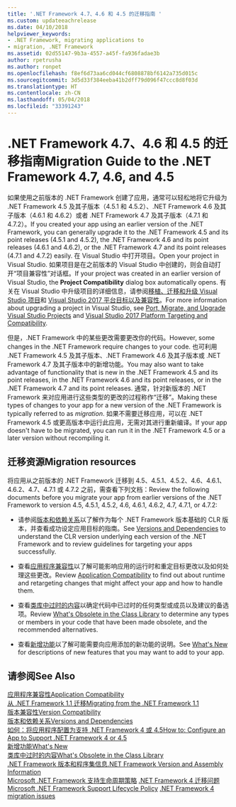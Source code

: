 ```yaml
---
title: '.NET Framework 4.7、4.6 和 4.5 的迁移指南 '
ms.custom: updateeachrelease
ms.date: 04/10/2018
helpviewer_keywords:
- .NET Framework, migrating applications to
- migration, .NET Framework
ms.assetid: 02d55147-9b3a-4557-a45f-fa936fadae3b
author: rpetrusha
ms.author: ronpet
ms.openlocfilehash: f8ef6d73aa6cd044cf6808878bf6142a735d015c
ms.sourcegitcommit: 3d5d33f384eeba41b2dff79d096f47ccc8d8f03d
ms.translationtype: HT
ms.contentlocale: zh-CN
ms.lasthandoff: 05/04/2018
ms.locfileid: "33391243"
---
```

# <a name="migration-guide-to-the-net-framework-47-46-and-45"></a><span data-ttu-id="a4c65-102">.NET Framework 4.7、4.6 和 4.5 的迁移指南</span><span class="sxs-lookup"><span data-stu-id="a4c65-102">Migration Guide to the .NET Framework 4.7, 4.6, and 4.5</span></span> 
<span data-ttu-id="a4c65-103">如果使用之前版本的 .NET Framework 创建了应用，通常可以轻松地将它升级为 .NET Framework 4.5 及其子版本（4.5.1 和 4.5.2）、.NET Framework 4.6 及其子版本（4.6.1 和 4.6.2）或者 .NET Framework 4.7 及其子版本（4.7.1 和 4.7.2）。</span><span class="sxs-lookup"><span data-stu-id="a4c65-103">If you created your app using an earlier version of the .NET Framework, you can generally upgrade it to the .NET Framework 4.5 and its point releases (4.5.1 and 4.5.2), the .NET Framework 4.6 and its point releases (4.6.1 and 4.6.2), or the .NET Framework 4.7 and its point releases (4.7.1 and 4.7.2) easily.</span></span> <span data-ttu-id="a4c65-104">在 Visual Studio 中打开项目。</span><span class="sxs-lookup"><span data-stu-id="a4c65-104">Open your project in Visual Studio.</span></span> <span data-ttu-id="a4c65-105">如果项目是在之前版本的 Visual Studio 中创建的，则会自动打开“项目兼容性”对话框。</span><span class="sxs-lookup"><span data-stu-id="a4c65-105">If your project was created in an earlier version of Visual Studio, the **Project Compatibility** dialog box automatically opens.</span></span> <span data-ttu-id="a4c65-106">有关在 Visual Studio 中升级项目的详细信息，请参阅[移植、迁移和升级 Visual Studio 项目](/visualstudio/porting/port-migrate-and-upgrade-visual-studio-projects)和 [Visual Studio 2017 平台目标以及兼容性](/visualstudio/productinfo/vs2017-compatibility-vs)。</span><span class="sxs-lookup"><span data-stu-id="a4c65-106">For more information about upgrading a project in Visual Studio, see [Port, Migrate, and Upgrade Visual Studio Projects](/visualstudio/porting/port-migrate-and-upgrade-visual-studio-projects) and [Visual Studio 2017 Platform Targeting and Compatibility](/visualstudio/productinfo/vs2017-compatibility-vs).</span></span>  
  
 <span data-ttu-id="a4c65-107">但是，.NET Framework 中的某些更改需要更改你的代码。</span><span class="sxs-lookup"><span data-stu-id="a4c65-107">However, some changes in the .NET Framework require changes to your code.</span></span> <span data-ttu-id="a4c65-108">也可利用 .NET Framework 4.5 及其子版本、.NET Framework 4.6 及其子版本或 .NET Framework 4.7 及其子版本中的新增功能。</span><span class="sxs-lookup"><span data-stu-id="a4c65-108">You may also want to take advantage of functionality that is new in the .NET Framework 4.5 and its point releases, in the .NET Framework 4.6 and its point releases, or in the .NET Framework 4.7 and its point releases.</span></span> <span data-ttu-id="a4c65-109">通常，针对新版本的 .NET Framework 来对应用进行这些类型的更改的过程称作“迁移”。</span><span class="sxs-lookup"><span data-stu-id="a4c65-109">Making these types of changes to your app for a new version of the .NET Framework is typically referred to as *migration*.</span></span> <span data-ttu-id="a4c65-110">如果不需要迁移应用，可以在 .NET Framework 4.5 或更高版本中运行此应用，无需对其进行重新编译。</span><span class="sxs-lookup"><span data-stu-id="a4c65-110">If your app doesn't have to be migrated, you can run it in the .NET Framework 4.5 or a later version without recompiling it.</span></span>  
  
## <a name="migration-resources"></a><span data-ttu-id="a4c65-111">迁移资源</span><span class="sxs-lookup"><span data-stu-id="a4c65-111">Migration resources</span></span>  
 <span data-ttu-id="a4c65-112">将应用从之前版本的 .NET Framework 迁移到 4.5、4.5.1、4.5.2、4.6、4.6.1、4.6.2、4.7、4.7.1 或 4.7.2 之前，需查看下列文档：</span><span class="sxs-lookup"><span data-stu-id="a4c65-112">Review the following documents before you migrate your app from earlier versions of the .NET Framework to version 4.5, 4.5.1, 4.5.2, 4.6, 4.6.1, 4.6.2, 4.7, 4.7.1, or 4.7.2:</span></span>  
  
-   <span data-ttu-id="a4c65-113">请参阅[版本和依赖关系](../../../docs/framework/migration-guide/versions-and-dependencies.md)以了解作为每个 .NET Framework 版本基础的 CLR 版本，并查看成功设定应用目标的指南。</span><span class="sxs-lookup"><span data-stu-id="a4c65-113">See [Versions and Dependencies](../../../docs/framework/migration-guide/versions-and-dependencies.md) to understand the CLR version underlying each version of the .NET Framework and to review guidelines for targeting your apps successfully.</span></span>  
  
-   <span data-ttu-id="a4c65-114">查看[应用程序兼容性](../../../docs/framework/migration-guide/application-compatibility.md)以了解可能影响应用的运行时和重定目标更改以及如何处理这些更改。</span><span class="sxs-lookup"><span data-stu-id="a4c65-114">Review [Application Compatibility](../../../docs/framework/migration-guide/application-compatibility.md) to find out about runtime and retargeting changes that might affect your app and how to handle them.</span></span>  
  
-   <span data-ttu-id="a4c65-115">查看[类库中过时的内容](../../../docs/framework/whats-new/whats-obsolete.md)以确定代码中已过时的任何类型或成员以及建议的备选项。</span><span class="sxs-lookup"><span data-stu-id="a4c65-115">Review [What's Obsolete in the Class Library](../../../docs/framework/whats-new/whats-obsolete.md) to determine any types or members in your code that have been made obsolete, and the recommended alternatives.</span></span>  
  
-   <span data-ttu-id="a4c65-116">查看[新增功能](../../../docs/framework/whats-new/index.md)以了解可能需要向应用添加的新功能的说明。</span><span class="sxs-lookup"><span data-stu-id="a4c65-116">See [What's New](../../../docs/framework/whats-new/index.md) for descriptions of new features that you may want to add to your app.</span></span>  
  
## <a name="see-also"></a><span data-ttu-id="a4c65-117">请参阅</span><span class="sxs-lookup"><span data-stu-id="a4c65-117">See Also</span></span>  
 [<span data-ttu-id="a4c65-118">应用程序兼容性</span><span class="sxs-lookup"><span data-stu-id="a4c65-118">Application Compatibility</span></span>](../../../docs/framework/migration-guide/application-compatibility.md)  
 [<span data-ttu-id="a4c65-119">从 .NET Framework 1.1 迁移</span><span class="sxs-lookup"><span data-stu-id="a4c65-119">Migrating from the .NET Framework 1.1</span></span>](../../../docs/framework/migration-guide/migrating-from-the-net-framework-1-1.md)  
 [<span data-ttu-id="a4c65-120">版本兼容性</span><span class="sxs-lookup"><span data-stu-id="a4c65-120">Version Compatibility</span></span>](../../../docs/framework/migration-guide/version-compatibility.md)  
 [<span data-ttu-id="a4c65-121">版本和依赖关系</span><span class="sxs-lookup"><span data-stu-id="a4c65-121">Versions and Dependencies</span></span>](../../../docs/framework/migration-guide/versions-and-dependencies.md)  
 [<span data-ttu-id="a4c65-122">如何：将应用程序配置为支持 .NET Framework 4 或 4.5</span><span class="sxs-lookup"><span data-stu-id="a4c65-122">How to: Configure an App to Support .NET Framework 4 or 4.5</span></span>](../../../docs/framework/migration-guide/how-to-configure-an-app-to-support-net-framework-4-or-4-5.md)  
 [<span data-ttu-id="a4c65-123">新增功能</span><span class="sxs-lookup"><span data-stu-id="a4c65-123">What's New</span></span>](../../../docs/framework/whats-new/index.md)  
 [<span data-ttu-id="a4c65-124">类库中过时的内容</span><span class="sxs-lookup"><span data-stu-id="a4c65-124">What's Obsolete in the Class Library</span></span>](../../../docs/framework/whats-new/whats-obsolete.md)  
 [<span data-ttu-id="a4c65-125">.NET Framework 版本和程序集信息</span><span class="sxs-lookup"><span data-stu-id="a4c65-125">.NET Framework Version and Assembly Information</span></span>](http://go.microsoft.com/fwlink/?LinkId=201701)  
 <span data-ttu-id="a4c65-126">[Microsoft .NET Framework 支持生命周期策略](http://go.microsoft.com/fwlink/?LinkId=196607) [.NET Framework 4 迁移问题](net-framework-4-migration-issues.md)</span><span class="sxs-lookup"><span data-stu-id="a4c65-126">[Microsoft .NET Framework Support Lifecycle Policy](http://go.microsoft.com/fwlink/?LinkId=196607) [.NET Framework 4 migration issues](net-framework-4-migration-issues.md)</span></span>
